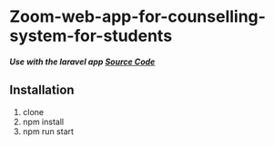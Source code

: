 # Zoom-web-app-for-counselling-system-for-students
  ##### Use with the laravel app [Source Code](https://github.com/matakltm-code/counselling-system-for-students) 


## Installation
  1. clone
  2. npm install
  3. npm run start

